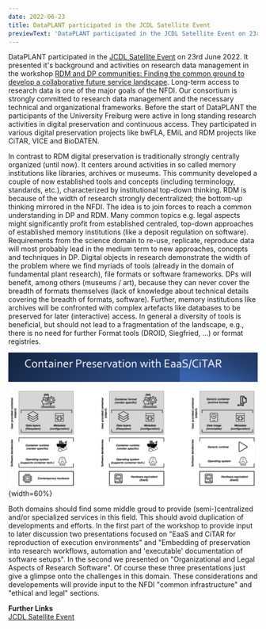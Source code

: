 ```yaml
---
date: 2022-06-23
title: DataPLANT participated in the JCDL Satellite Event 
previewText: 'DataPLANT participated in the JCDL Satellite Event on 23rd June 2022. It presented its background and activities on research data management in the workshop "RDM and DP communities"'
---
```


DataPLANT participated in the [JCDL Satellite Event](https://2022.jcdl.org/nfdi-satellite-event/) on 23rd June 2022. It presented it's background and activities on research data management in the workshop [RDM and DP communities: Finding the common ground to develop a collaborative future service landscape](https://2022.jcdl.org/nfdi-satellite-event/#workshop-rdm). Long-term access to research data is one of the major goals of the NFDI. Our consortium is strongly committed to research data management and the necessary technical and organizational frameworks. Before the start of DataPLANT the participants of the University Freiburg were active in long standing research activities in digital preservation and continuous access. They participated in various digital preservation projects like bwFLA, EMiL and RDM projects like CiTAR, VICE and BioDATEN.

In contrast to RDM digital preservation is traditionally strongly centrally organized (until now). It  centers around activities in so called memory institutions like libraries, archives or museums. This community developed a couple of now established tools and concepts (including terminology, standards, etc.), characterized by institutional top-down thinking. RDM is because of the width of research strongly decentralized; the bottom-up thinking mirrored in the NFDI. The idea is to join forces to reach a common understanding in DP and RDM. Many common topics e.g. legal aspects might significantly profit from established centraled, top-down approaches of established memory institutions (like a deposit regulation on software). Requirements from the science domain to re-use, replicate, reproduce data will most probably lead in the medium term to new approaches, concepts and techniques in DP. Digital objects in research demonstrate the width of the problem where we find myriads of tools (already in the domain of fundamental plant research), file formats or software frameworks. DPs will benefit, among others (museums / art), because they can never cover the breadth of formats themselves (lack of knowledge about technical details covering the breadth of formats, software). Further, memory institutions like archives will be confronted with complex artefacts like databases to be preserved for later (interactive) access. In general a diversity of tools is beneficial, but should not lead to a fragmentation of the landscape, e.g., there is no need for further Format tools (DROID, Siegfried, ...) or format registries.

![Container Preservation with EaaS/CiTAR](/src/assets/images/news/container-preservation.png "Container Preservation with EaaS/CiTAR"){width=60%}

Both domains should find some middle groud to provide (semi-)centralized and/or specialized services in this field. This should avoid duplication of developments and efforts. In the first part of the workshop to provide input to later discussion two presentations focused on "EaaS and CiTAR for reproduction of execution environments" and "Embedding of preservation into research workflows, automation and 'executable' documentation of software setups". In the second we presented on "Organizational and Legal Aspects of Research Software".
Of course these three presentations just give a glimpse onto the challenges in this domain. These considerations and developements will provide input to the NFDI "common infrastructure" and "ethical and legal" sections.

**Further Links**  
[JCDL Satellite Event](https://2022.jcdl.org/nfdi-satellite-event/)